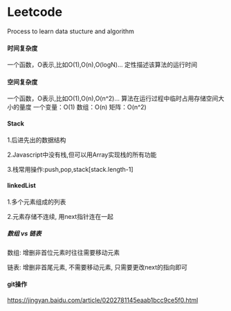 # Leetcode
Process to learn data stucture and algorithm

#### 时间复杂度
一个函数，O表示,比如O(1),O(n),O(logN)...
定性描述该算法的运行时间

#### 空间复杂度
一个函数，O表示,比如O(1),O(n),O(n^2)...
算法在运行过程中临时占用存储空间大小的量度
一个变量：O(1)
数组：O(n)
矩阵：O(n^2)

#### Stack
1.后进先出的数据结构

2.Javascript中没有栈,但可以用Array实现栈的所有功能

3.栈常用操作:push,pop,stack[stack.length-1]

#### linkedList
1.多个元素组成的列表

2.元素存储不连续, 用next指针连在一起

##### 数组 vs 链表
数组: 增删非首位元素时往往需要移动元素

链表: 增删非首尾元素, 不需要移动元素, 只需要更改next的指向即可


#### git操作
https://jingyan.baidu.com/article/0202781145eaab1bcc9ce5f0.html





